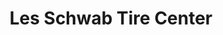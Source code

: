 ---
title: "Les Schwab Tire Center"
url: /portland/les-schwab-tire-center-southeast-powell-boulevard/
shop: tyres
---